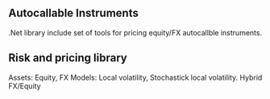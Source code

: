 ## Autocallable Instruments 
.Net library include set of tools for pricing equity/FX autocallble instruments.

## Risk and pricing library

Assets: Equity, FX
Models: Local volatility, Stochastick local volatility. Hybrid FX/Equity

<!---
gearquant/gearquant is a ✨ special ✨ repository because its `README.md` (this file) appears on your GitHub profile.
You can click the Preview link to take a look at your changes.
--->
